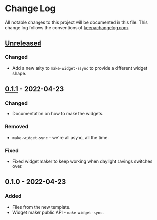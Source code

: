 # Change Log
All notable changes to this project will be documented in this file. This change log follows the conventions of [keepachangelog.com](http://keepachangelog.com/).

## [Unreleased]
### Changed
- Add a new arity to `make-widget-async` to provide a different widget shape.

## [0.1.1] - 2022-04-23
### Changed
- Documentation on how to make the widgets.

### Removed
- `make-widget-sync` - we're all async, all the time.

### Fixed
- Fixed widget maker to keep working when daylight savings switches over.

## 0.1.0 - 2022-04-23
### Added
- Files from the new template.
- Widget maker public API - `make-widget-sync`.

[Unreleased]: https://github.com/rafaeldelboni/graalvm-twitter-generative-bot/compare/0.1.1...HEAD
[0.1.1]: https://github.com/rafaeldelboni/graalvm-twitter-generative-bot/compare/0.1.0...0.1.1
